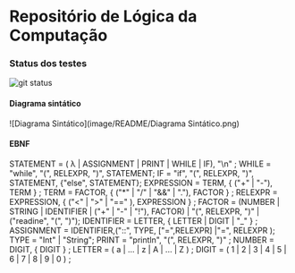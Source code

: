 # Repositório de Lógica da Computação

### Status dos testes

![git status](http://3.129.230.99/svg/benikraco/LogCompBeni/)

#### Diagrama sintático

![Diagrama Sintático](image/README/Diagrama Sintático.png)

#### EBNF

STATEMENT = ( λ | ASSIGNMENT | PRINT | WHILE | IF), "\n" ;
WHILE = "while", "(", RELEXPR, ")", STATEMENT;
IF = "if", "(", RELEXPR, ")", STATEMENT, {"else", STATEMENT};
EXPRESSION = TERM, { ("+" | "-"), TERM } ;
TERM = FACTOR, { ("*" | "/" | "&&" | "."), FACTOR } ;
RELEXPR = EXPRESSION, { ("<" | ">" | "==" ), EXPRESSION } ;
FACTOR = (NUMBER | STRING | IDENTIFIER | ("+" | "-" | "!"), FACTOR) | "(", RELEXPR, ")" | ("readine", "(", ")");
IDENTIFIER = LETTER, { LETTER | DIGIT | "_" } ;
ASSIGNMENT = IDENTIFIER,("::", TYPE, ["=",RELEXPR] |"=", RELEXPR );
TYPE = "Int" | "String";
PRINT = "println", "(", RELEXPR, ")" ;
NUMBER = DIGIT, { DIGIT } ;
LETTER = ( a | ... | z | A | ... | Z ) ;
DIGIT = ( 1 | 2 | 3 | 4 | 5 | 6 | 7 | 8 | 9 | 0 ) ;